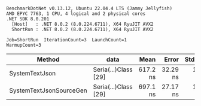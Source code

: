 ```

BenchmarkDotNet v0.13.12, Ubuntu 22.04.4 LTS (Jammy Jellyfish)
AMD EPYC 7763, 1 CPU, 4 logical and 2 physical cores
.NET SDK 8.0.201
  [Host]   : .NET 8.0.2 (8.0.224.6711), X64 RyuJIT AVX2
  ShortRun : .NET 8.0.2 (8.0.224.6711), X64 RyuJIT AVX2

Job=ShortRun  IterationCount=3  LaunchCount=1  
WarmupCount=3  

```
| Method                  | data                 | Mean     | Error    | StdDev  | Min      | Max      | Gen0   | Allocated |
|------------------------ |--------------------- |---------:|---------:|--------:|---------:|---------:|-------:|----------:|
| SystemTextJson          | Seria(...)Class [29] | 617.2 ns | 32.29 ns | 1.77 ns | 616.0 ns | 619.2 ns | 0.0038 |     392 B |
| SystemTextJsonSourceGen | Seria(...)Class [29] | 697.1 ns | 27.17 ns | 1.49 ns | 696.0 ns | 698.8 ns | 0.0048 |     464 B |
